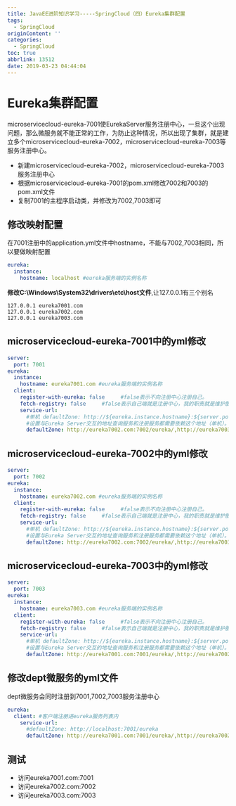 ```yaml
---
title: JavaEE进阶知识学习-----SpringCloud（四）Eureka集群配置
tags:
  - SpringCloud
originContent: ''
categories:
  - SpringCloud
toc: true
abbrlink: 13512
date: 2019-03-23 04:44:04
---
```

# Eureka集群配置

microservicecloud-eureka-7001使EurekaServer服务注册中心，一旦这个出现问题，那么微服务就不能正常的工作，为防止这种情况，所以出现了集群，就是建立多个microservicecloud-eureka-7002，microservicecloud-eureka-7003等服务注册中心。

- 新建microservicecloud-eureka-7002，microservicecloud-eureka-7003服务注册中心
- 根据microservicecloud-eureka-7001的pom.xml修改7002和7003的pom.xml文件
- 复制7001的主程序启动类，并修改为7002,7003即可
<!-- more -->
## 修改映射配置

在7001注册中的application.yml文件中hostname，不能与7002,7003相同，所以要做映射配置

```yaml
eureka: 
  instance:
    hostname: localhost #eureka服务端的实例名称
```

**修改C:\Windows\System32\drivers\etc\host文件**,让127.0.0.1有三个别名

```properties
127.0.0.1 eureka7001.com
127.0.0.1 eureka7002.com
127.0.0.1 eureka7003.com
```

## microservicecloud-eureka-7001中的yml修改

```yaml
server: 
  port: 7001
eureka: 
  instance:
    hostname: eureka7001.com #eureka服务端的实例名称
  client: 
    register-with-eureka: false     #false表示不向注册中心注册自己。
    fetch-registry: false     #false表示自己端就是注册中心，我的职责就是维护服务实例，并不需要去检索服务
    service-url: 
      #单机 defaultZone: http://${eureka.instance.hostname}:${server.port}/eureka/       
      #设置与Eureka Server交互的地址查询服务和注册服务都需要依赖这个地址（单机）。
      defaultZone: http://eureka7002.com:7002/eureka/,http://eureka7003.com:7003/eureka/
```

## microservicecloud-eureka-7002中的yml修改

```yaml
server: 
  port: 7002
eureka: 
  instance:
    hostname: eureka7002.com #eureka服务端的实例名称
  client: 
    register-with-eureka: false     #false表示不向注册中心注册自己。
    fetch-registry: false     #false表示自己端就是注册中心，我的职责就是维护服务实例，并不需要去检索服务
    service-url: 
      #单机 defaultZone: http://${eureka.instance.hostname}:${server.port}/eureka/       
      #设置与Eureka Server交互的地址查询服务和注册服务都需要依赖这个地址（单机）。
      defaultZone: http://eureka7002.com:7002/eureka/,http://eureka7003.com:7003/eureka/
```

## microservicecloud-eureka-7003中的yml修改

```yaml
server: 
  port: 7003
eureka: 
  instance:
    hostname: eureka7003.com #eureka服务端的实例名称
  client: 
    register-with-eureka: false     #false表示不向注册中心注册自己。
    fetch-registry: false     #false表示自己端就是注册中心，我的职责就是维护服务实例，并不需要去检索服务
    service-url: 
      #单机 defaultZone: http://${eureka.instance.hostname}:${server.port}/eureka/       
      #设置与Eureka Server交互的地址查询服务和注册服务都需要依赖这个地址（单机）。
      defaultZone: http://eureka7001.com:7001/eureka/,http://eureka7002.com:7002/eureka/
```

## 修改dept微服务的yml文件

dept微服务会同时注册到7001,7002,7003服务注册中心

```yaml
eureka:
  client: #客户端注册进eureka服务列表内
    service-url: 
      #defaultZone: http://localhost:7001/eureka
      defaultZone: http://eureka7001.com:7001/eureka/,http://eureka7002.com:7002/eureka/,http://eureka7003.com:7003/eureka/ 
```

## 测试

- 访问eureka7001.com:7001
- 访问eureka7002.com:7002
- 访问eureka7003.com:7003